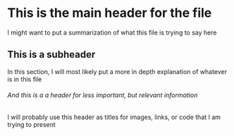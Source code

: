 # This is the main header for the file
I might want to put a summarization of what this file is trying to say here
## This is a subheader
In this section, I will most likely put a more in depth explanation of whatever is in this file
###### And this is a a header for less important, but relevant information
I will probably use this header as titles for images, links, or code that I am trying to present
